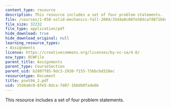 ```yaml
---
content_type: resource
description: This resource includes a set of four problem statements.
file: /courses/1-050-solid-mechanics-fall-2004/35d4a0c08fe50dca7d871b6db0fade6b_pset04_2.pdf
file_size: 32232
file_type: application/pdf
hide_download: true
hide_download_original: null
learning_resource_types:
- Assignments
license: https://creativecommons.org/licenses/by-nc-sa/4.0/
ocw_type: OCWFile
parent_title: Assignments
parent_type: CourseSection
parent_uid: b2807f85-9dc3-2920-f155-75bbcbd328ec
resourcetype: Document
title: pset04_2.pdf
uid: 35d4a0c0-8fe5-0dca-7d87-1b6db0fade6b
---
```

This resource includes a set of four problem statements.